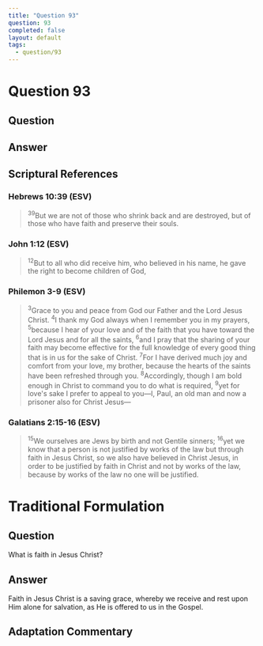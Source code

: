 ```yaml
---
title: "Question 93"
question: 93
completed: false
layout: default
tags:
  - question/93
---
```

# Question 93

## Question


## Answer


## Scriptural References
### Hebrews 10:39 (ESV)
> <sup>39</sup>But we are not of those who shrink back and are destroyed, but of those who have faith and preserve their souls.

### John 1:12 (ESV)
> <sup>12</sup>But to all who did receive him, who believed in his name, he gave the right to become children of God,

### Philemon 3-9 (ESV)
> <sup>3</sup>Grace to you and peace from God our Father and the Lord Jesus Christ.
> <sup>4</sup>I thank my God always when I remember you in my prayers,
> <sup>5</sup>because I hear of your love and of the faith that you have toward the Lord Jesus and for all the saints,
> <sup>6</sup>and I pray that the sharing of your faith may become effective for the full knowledge of every good thing that is in us for the sake of Christ.
> <sup>7</sup>For I have derived much joy and comfort from your love, my brother, because the hearts of the saints have been refreshed through you.
> <sup>8</sup>Accordingly, though I am bold enough in Christ to command you to do what is required,
> <sup>9</sup>yet for love's sake I prefer to appeal to you—I, Paul, an old man and now a prisoner also for Christ Jesus—

### Galatians 2:15-16 (ESV)
> <sup>15</sup>We ourselves are Jews by birth and not Gentile sinners;
> <sup>16</sup>yet we know that a person is not justified by works of the law but through faith in Jesus Christ, so we also have believed in Christ Jesus, in order to be justified by faith in Christ and not by works of the law, because by works of the law no one will be justified.

# Traditional Formulation
## Question
What is faith in Jesus Christ?

## Answer
Faith in Jesus Christ is a saving grace, whereby we receive and rest upon Him alone for salvation, as He is offered to us in the Gospel.

## Adaptation Commentary
